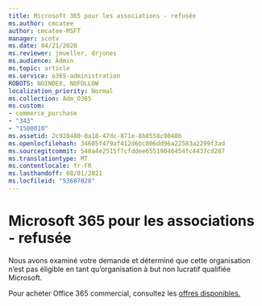 ```yaml
---
title: Microsoft 365 pour les associations - refusée
ms.author: cmcatee
author: cmcatee-MSFT
manager: scotv
ms.date: 04/21/2020
ms.reviewer: jmueller, drjones
ms.audience: Admin
ms.topic: article
ms.service: o365-administration
ROBOTS: NOINDEX, NOFOLLOW
localization_priority: Normal
ms.collection: Adm_O365
ms.custom:
- commerce_purchase
- "343"
- "1500010"
ms.assetid: 2c928480-0a18-47dc-871e-8b8558c9048b
ms.openlocfilehash: 34605f479af412d6bc806dd96a22583a2299f3ad
ms.sourcegitcommit: 540a4e2515f7cfddee65519046454fc4437cd287
ms.translationtype: MT
ms.contentlocale: fr-FR
ms.lasthandoff: 08/01/2021
ms.locfileid: "53687028"
---
```

# <a name="microsoft-365-for-nonprofits---declined"></a>Microsoft 365 pour les associations - refusée

Nous avons examiné votre demande et déterminé que cette organisation n’est pas éligible en tant qu’organisation à but non lucratif qualifiée Microsoft.
  
Pour acheter Office 365 commercial, consultez les [offres disponibles.](https://portal.office.com/AdminPortal/Home)
